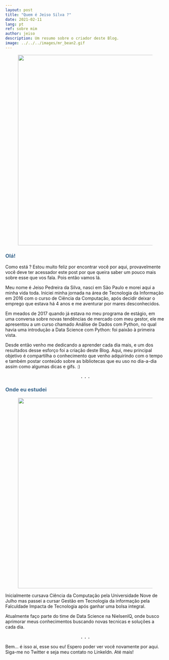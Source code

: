```yaml
---
layout: post
title: "Quem é Jeiso Silva ?"
date: 2021-02-11
lang: pt
ref: sobre mim
author: jeiso
description: Um resumo sobre o criador deste Blog.
image: ../../../images/mr_bean2.gif
---
```


<div align="center">
    <figure>
        <img  style="width:600px; margin:0px" src="../../../images/sou-eu/mr_bean2.gif"/>
    </figure>
</div>


### <span style="color:#36648B">Olá!</span>
<p>Como está ? Estou muito feliz por encontrar você por aqui, 
provavelmente você deve ter acessador este post por que queira saber um pouco mais sobre esse que vos fala. Pois então vamos lá.</p>
<p>Meu nome é Jeiso Pedreira da Silva, nasci em São Paulo e morei aqui a minha vida toda. Iniciei minha jornada na área de Tecnologia da Informação em 2016 com o curso de Ciência da Computação, após decidir deixar o emprego que estava há 4 anos e me aventurar por mares desconhecidos.</p>

<p>Em meados de 2017 quando já estava no meu programa de estágio, em uma conversa sobre novas tendências de mercado com meu gestor, ele me apresentou a um curso chamado Análise de Dados com Python, no qual havia uma introdução a Data Science com Python: foi paixão à primeira vista.</p> 

<p>Desde então venho me dedicando a aprender cada dia mais, e um dos resultados desse esforço foi a criação deste Blog. Aqui, meu principal objetivo é compartilha o conhecimento que venho adquirindo com o tempo e também postar conteúdo sobre as bibliotecas que eu uso no dia-a-dia assim como algumas dicas e gifs. :)</p>

<div align="center"> <strong>.&nbsp;&nbsp;.&nbsp;&nbsp;.</strong></div>

### <span style="color:#36648B">Onde eu estudei</span><br>

<div align="center">
    <figure>
        <img  style="width:600px; margin:0px" src="../../../images/sou-eu/harry_potter.gif"/>
    </figure>
</div>


<p>Inicialmente cursava Ciência da Computação pela Universidade Nove de Julho mas passei a cursar Gestão em Tecnologia da informação pela Falculdade Impacta de Tecnologia após ganhar uma bolsa integral.</p>

<p>Atualmente faço parte do time de Data Science na NielsenIQ, onde busco aprimorar meus conhecimentos buscando novas tecnicas e soluções a cada dia.</p>

<div align="center"> <strong>.&nbsp;&nbsp;.&nbsp;&nbsp;.</strong></div>

<p>Bem… é isso ai, esse sou eu! Espero poder ver você novamente por aqui. Siga-me no Twitter e seja meu contato no LinkeIdn. Até mais!</p>




 